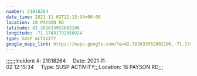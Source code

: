 ```yaml
---
number: 21018264
date_time: 2021-11-02T12:15:34+00:00
location: 18 PAYSON RD
latitude: 42.382633952602106
longitude: -71.17431792950924
type: SUSP ACTIVITY
google_maps_link: https://maps.google.com/?q=42.382633952602106,-71.17431792950924
---
```


;;;;;;Incident #: 21018264     Date: 2021‐11‐02 12:15:34     Type: SUSP ACTIVITY;;;Location: 18 PAYSON RD;;;
